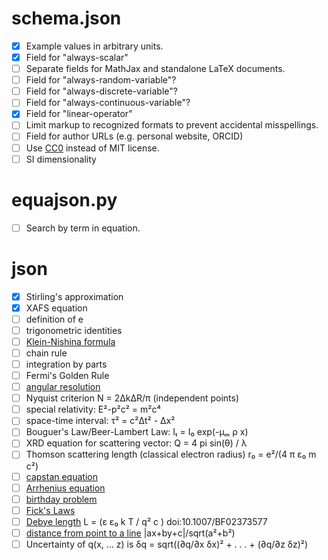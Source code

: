 
schema.json
===========

- [x] Example values in arbitrary units.
- [x] Field for "always-scalar"
- [ ] Separate fields for MathJax and standalone LaTeX documents.
- [ ] Field for "always-random-variable"?
- [ ] Field for "always-discrete-variable"?
- [ ] Field for "always-continuous-variable"?
- [x] Field for "linear-operator"
- [ ] Limit markup to recognized formats to prevent accidental misspellings.
- [ ] Field for author URLs (e.g. personal website, ORCID)
- [ ] Use [CC0](https://creativecommons.org/publicdomain/zero/1.0/) instead of MIT license.
- [ ] SI dimensionality

equajson.py
===========

- [ ] Search by term in equation.

json
====

- [x] Stirling's approximation
- [x] XAFS equation
- [ ] definition of e
- [ ] trigonometric identities
- [ ] [Klein-Nishina formula](https://en.wikipedia.org/wiki/Klein%E2%80%93Nishina_formula)
- [ ] chain rule
- [ ] integration by parts
- [ ] Fermi's Golden Rule
- [ ] [angular resolution](https://en.wikipedia.org/wiki/Angular_resolution)
- [ ] Nyquist criterion N = 2ΔkΔR/π (independent points)
- [ ] special relativity: E²-p²c² = m²c⁴
- [ ] space-time interval: τ² = c²Δt² - Δx²
- [ ] Bouguer's Law/Beer-Lambert Law: Iₜ = I₀ exp(-μₘ ρ x)
- [ ] XRD equation for scattering vector: Q = 4 pi sin(θ) / λ
- [ ] Thomson scattering length (classical electron radius) r₀ = e²/(4 π ε₀ m c²)
- [ ] [capstan equation](https://en.wikipedia.org/wiki/Capstan_equation)
- [ ] [Arrhenius equation](https://en.wikipedia.org/wiki/Arrhenius_equation)
- [ ] [birthday problem](https://en.wikipedia.org/wiki/Birthday_problem)
- [ ] [Fick's Laws](https://en.wikipedia.org/wiki/Fick's_laws_of_diffusion)
- [ ] [Debye length](https://en.wikipedia.org/wiki/Debye_length) L = (ε ε₀ k T / q² c ) doi:10.1007/BF02373577
- [ ] [distance from point to a line](https://en.wikipedia.org/wiki/Distance_from_a_point_to_a_line) |ax+by+c|/sqrt(a²+b²)
- [ ] Uncertainty of q(x, ... z) is δq = sqrt((∂q/∂x δx)² + . . . + (∂q/∂z δz)²)
